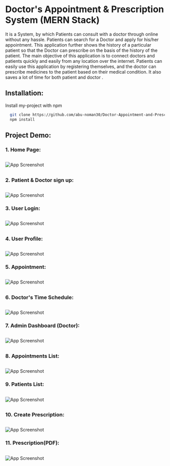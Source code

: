 
# Doctor's Appointment & Prescription System (MERN Stack)

It is a System, by which Patients can consult with a doctor through online without any hassle. Patients can search for a Doctor and apply for his/her appointment. This application further shows the history of a particular patient so that the Doctor can prescribe on the basis of the history of the patient. The main objective of this application is to connect doctors and patients quickly and easily from any location over the internet. Patients can easily use this application by registering themselves, and the doctor can prescribe medicines to the patient based on their medical condition. It also saves a lot of time for both patient and doctor .


## Installation:

Install my-project with npm

```bash
  git clone https://github.com/abu-noman30/Doctor-Appointment-and-Prescription-System-MERN.git
  npm install
```
    
## Project Demo:

### 1. Home Page:
##

![App Screenshot](ClientS/public/Images/Home.png)

##
### 2. Patient & Doctor sign up:
##

![App Screenshot](ClientS/public/Images/Signup.png)

### 3. User Login:
##

![App Screenshot](ClientS/public/Images/Login.png)

##
### 4. User Profile:
##

![App Screenshot](ClientS/public/Images/Profile.png)

### 5. Appointment:
##

![App Screenshot](ClientS/public/Images/Appointment.png)

##
### 6. Doctor's Time Schedule:
##

![App Screenshot](ClientS/public/Images/DoctorSchedule.png)

### 7. Admin Dashboard (Doctor):
##

![App Screenshot](ClientS/public/Images/Dashboard.png)

##
### 8. Appointments List:
##

![App Screenshot](ClientS/public/Images/Appointmentlist.png)

### 9. Patients List:
##

![App Screenshot](ClientS/public/Images/Patients.png)

##
### 10. Create Prescription:
##

![App Screenshot](ClientS/public/Images/Prescription.png)

### 11. Prescription(PDF):
##

![App Screenshot](ClientS/public/Images/Prescriptionpdf.png)


